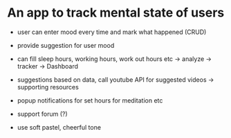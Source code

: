 # An app to track mental state of users

- user can enter mood every time and mark what happened (CRUD)
- provide suggestion for user mood
- can fill sleep hours, working hours, work out hours etc -> analyze -> tracker -> Dashboard
- suggestions based on data, call youtube API for suggested videos -> supporting resources
- popup notifications for set hours for meditation etc
- support forum (?)

- use soft pastel, cheerful tone
